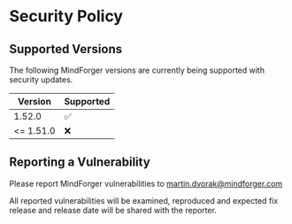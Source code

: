 # Security Policy

## Supported Versions

The following MindForger versions are currently being supported with security updates.

| Version | Supported          |
| ------- | ------------------ |
| 1.52.0   | :white_check_mark: |
| <= 1.51.0   | :x:                |

## Reporting a Vulnerability

Please report MindForger vulnerabilities to 
[martin.dvorak@mindforger.com](martin.dvorak@mindforger.com)

All reported vulnerabilities will be examined, reproduced and
expected fix release and release date will be shared with 
the reporter.
